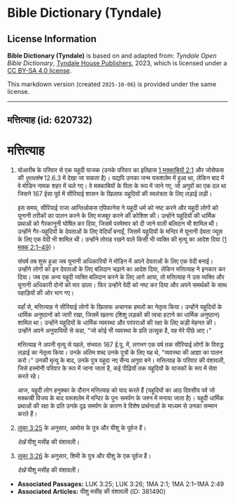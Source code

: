 # Bible Dictionary (Tyndale)

## License Information

**Bible Dictionary (Tyndale)** is based on and adapted from: _Tyndale Open Bible Dictionary_, [Tyndale House Publishers](https://tyndaleopenresources.com/), 2023, which is licensed under a [CC BY-SA 4.0 license](https://creativecommons.org/licenses/by-sa/4.0/legalcode.en).

This markdown version (created `2025-10-06`) is provided under the same license.



--------------------------------

## मत्तित्याह (id: 620732)

मत्तित्याह
==========

1. योआरीब के परिवार से एक यहूदी याजक (उनके परिवार का इतिहास [1 मक्काबियों 2:1](https://ref.ly/1Macc2:1) और जोसेफस की *पुरावशेष* 12\.6\.3 में देखा जा सकता है)। यद्यपि उनका जन्म यरूशलेम में हुआ था, लेकिन बाद में वे मोडिन नामक शहर में चले गए। वे मक्काबियों के पिता के रूप में जाने गए, जो अगुवों का एक दल था जिसने 167 ईसा पूर्व में सीरियाई शासन के खिलाफ यहूदियों की स्वतंत्रता के लिए लड़ाई लड़ी।

    इस समय, सीरियाई राजा आन्तिओकस एपिफानेस ने यहूदी धर्म को नष्ट करने और यहूदी लोगों को यूनानी तरीकों का पालन करने के लिए मजबूर करने की कोशिश की। उन्होंने यहूदियों की धार्मिक प्रथाओं को गैरकानूनी घोषित कर दिया, जिसमें परमेश्वर को दी जाने वाली बलिदान भी शामिल थी। उन्होंने गैर\-यहूदियों के देवताओं के लिए वेदियाँ बनाईं, जिसमें यहूदियों के मन्दिर में यूनानी देवता ज्यूस के लिए एक वेदी भी शामिल थी। उन्होंने तोराह रखने वाले किसी भी व्यक्ति की मृत्यु का आदेश दिया ([1 मक्क 2:1–49](https://ref.ly/1Macc2:1-1Macc2:49))।

    संघर्ष तब शुरू हुआ जब यूनानी अधिकारियों ने मोडिन में अपने देवताओं के लिए एक वेदी बनाई। उन्होंने लोगों को इन देवताओं के लिए बलिदान चढ़ाने का आदेश दिया, लेकिन मत्तित्याह ने इनकार कर दिया। जब एक अन्य यहूदी व्यक्ति बलिदान करने के लिए आगे आया, तो मत्तित्याह ने उस व्यक्ति और यूनानी अधिकारी दोनों को मार डाला। फिर उन्होंने वेदी को नष्ट कर दिया और अपने समर्थकों के साथ पहाड़ियों की ओर भाग गए।

    वहाँ से, मत्तित्याह ने सीरियाई लोगों के खिलाफ अचानक हमलों का नेतृत्व किया। उन्होंने यहूदियों के धार्मिक अनुष्ठानों को जारी रखा, जिसमें खतना (शिशु लड़कों की त्वचा हटाने का धार्मिक अनुष्ठान) शामिल था। उन्होंने यहूदियों के धार्मिक व्यवस्था और परंपराओं की रक्षा के लिए कड़ी मेहनत की। उन्होंने अपने अनुयायियों से कहा, "जो कोई भी व्यवस्था के प्रति उत्सुक है, वह मेरे पीछे आए।"

    मत्तित्याह ने अपनी मृत्यु से पहले, संभवतः 167 ई.पू. में, लगभग एक वर्ष तक सीरियाई लोगों के विरुद्ध लड़ाई का नेतृत्व किया। उनके अंतिम शब्द उनके पुत्रों के लिए यह थे, "व्यवस्था की आज्ञा का पालन करो।" उनकी मृत्यु के बाद, उनके पुत्र यहूदा नए सैन्य अगुवा बने। मत्तित्याह के परिवार की वंशावली, जिसे हस्मोनी परिवार के रूप में जाना जाता है, कई पीढ़ियों तक यहूदियों के याजकों के रूप में सेवा करते रहे।

    आज, यहूदी लोग हनुक्का के दौरान मत्तित्याह को याद करते हैं (यहूदियों का आठ दिवसीय पर्व जो मक्काबी विजय के बाद यरूशलेम में मन्दिर के पुनः समर्पण के जश्न में मनाया जाता है)। यहूदी धार्मिक प्रथाओं की रक्षा के प्रति उनके दृढ़ समर्पण के कारण वे विशेष प्रार्थनाओं के माध्यम से उनका सम्मान करते हैं।

2. [लूका 3:25](https://ref.ly/Luke3:25) के अनुसार, आमोस के पुत्र और यीशु के पूर्वज हैं।

    *देखें* यीशु मसीह की वंशावली।

3. [लूका 3:26](https://ref.ly/Luke3:26) के अनुसार, शिमी के पुत्र और यीशु के एक पूर्वज हैं।

    *देखें* यीशु मसीह की वंशावली।

* **Associated Passages:** LUK 3:25; LUK 3:26; 1MA 2:1; 1MA 2:1–1MA 2:49
* **Associated Articles:** यीशु मसीह की वंशावली (ID: 381490)


